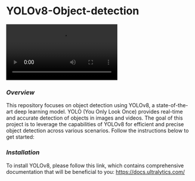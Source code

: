 # YOLOv8-Object-detection

![alt text](https://github.com/pahaht/YOLOv8-Object-detection/tree/main/Images/cars2.avi)  




### *Overview*
This repository focuses on object detection using YOLOv8, a state-of-the-art deep learning model. 
YOLO (You Only Look Once) provides real-time and accurate detection of objects in images and videos.
The goal of this project is to leverage the capabilities of YOLOv8 for efficient and precise
object detection across various scenarios. Follow the instructions below to get started:

### *Installation*
To install YOLOv8, please follow this link, which contains comprehensive 
documentation that will be beneficial to you: https://docs.ultralytics.com/


